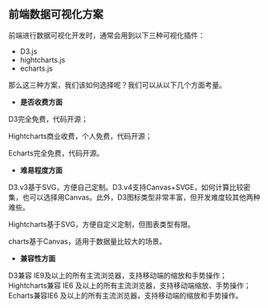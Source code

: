 ## 前端数据可视化方案

前端进行数据可视化开发时，通常会用到以下三种可视化插件：

* D3.js
* hightcharts.js
* echarts.js

那么这三种方案，我们该如何选择呢？我们可以从以下几个方面考量。

* **是否收费方面**

D3完全免费，代码开源；

Hightcharts商业收费，个人免费，代码开源；

Echarts完全免费，代码开源。

* **难易程度方面**

D3.v3基于SVG，方便自己定制。D3.v4支持Canvas+SVGE，如何计算比较密集，也可以选择用Canvas。此外，D3图标类型非常丰富，但开发难度较其他两种难些。

Hightcharts基于SVG，方便自定义定制，但图表类型有限。

charts基于Canvas，适用于数据量比较大的场景。

* **兼容性方面**

D3兼容 IE9及以上的所有主流浏览器，支持移动端的缩放和手势操作；Hightcharts兼容 IE6 及以上的所有主流浏览器，支持移动端缩放、手势操作；Echarts兼容IE6 及以上的所有主流浏览器，支持移动端的缩放和手势操作。
